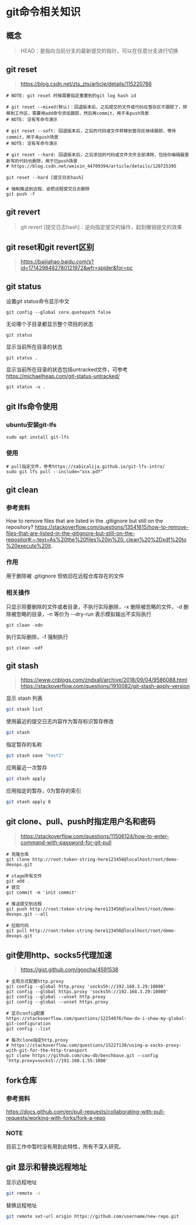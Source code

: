 # git命令相关知识

## 概念

> HEAD：是指向当前分支的最新提交的指针，可以在任意分支进行切换

## git reset

> https://blog.csdn.net/zts_zts/article/details/115220786

```
# NOTE: git reset 时候需要指定重置到的git log hash id

# git reset --mixed(默认)：回退版本后，之后提交的文件或代码在暂存区不跟踪了，转移到工作区，需要用add命令添加跟踪，然后再commit，用于未push场景
# NOTE: 没有写命令演示

# git reset --soft: 回退版本后，之后的代码或文件转移到暂存区继续跟踪，等待commit，用于未push场景
# NOTE: 没有写命令演示

# git reset --hard: 回退版本后，之后添加的代码或文件文件全部清除，包括你编辑器里新写的代码也删除，用于已push场景
# https://blog.csdn.net/weixin_44709394/article/details/120725395

git reset --hard [提交日志hash]

# 强制推送到远程，会把远程提交日志删除
git push -f
```



## git revert

> git revert [提交日志hash]：逆向指定提交的操作，起到撤销提交的效果



## git reset和git revert区别

> https://baijiahao.baidu.com/s?id=1714298482780121972&wfr=spider&for=pc



## git status

设置git status命令显示中文

```shell
git config --global core.quotepath false
```

无论哪个子目录都显示整个项目的状态

```shell
git status
```

显示当前所在目录的状态

```shell
git status .
```

显示当前所在目录的状态包括untracked文件，可参考 https://michaelheap.com/git-status-untracked/

```shell
git status -u .
```



## git lfs命令使用

### ubuntu安装git-lfs

```shell
sudo apt install git-lfs
```

### 使用

```
# pull指定文件，参考https://sabicalija.github.io/git-lfs-intro/
sudo git lfs pull --include="xxx.pdf"
```



## git clean

### 参考资料

How to remove files that are listed in the .gitignore but still on the repository?
https://stackoverflow.com/questions/13541615/how-to-remove-files-that-are-listed-in-the-gitignore-but-still-on-the-repositor#:~:text=As%20the%20files%20in%20.,clean%20%2Dxdf%20to%20execute%20it.

### 作用

用于删除被 .gitignore 但依旧在远程仓库存在的文件

### 相关操作

只显示将要删除的文件或者目录，不执行实际删除，-x 删除被忽略的文件，-d 删除被忽略的目录，-n 等价为 --dry-run 表示模拟输出不实际执行

```shell
git clean -xdn
```

执行实际删除，-f 强制执行

```shell
git clean -xdf
```



## git stash

> https://www.cnblogs.com/zndxall/archive/2018/09/04/9586088.html
> https://stackoverflow.com/questions/1910082/git-stash-apply-version

显示 stash 列表

```sh
git stash list
```

使用最近的提交日志内容作为暂存标识暂存修改

```sh
git stash
```

指定暂存的名称

```sh
git stash save "test1"
```

应用最近一次暂存

```sh
git stash apply
```

应用指定的暂存，0为暂存的索引

```sh
git stash apply 0
```



## git clone、pull、push时指定用户名和密码

> https://stackoverflow.com/questions/11506124/how-to-enter-command-with-password-for-git-pull

```
# 克隆仓库
git clone http://root:token-string-here123456@localhost/root/demo-devops.git

# stage所有文件
git add .
# 提交
git commit -m 'init commit'

# 推送提交到远程
git push http://root:token-string-here123456@localhost/root/demo-devops.git --all

# 拉取代码
git pull http://root:token-string-here123456@localhost/root/demo-devops.git
```



## git使用http、socks5代理加速

> https://gist.github.com/goncha/4591538

```
# 全局方式配置http.proxy
git config --global http.proxy 'socks5h://192.168.3.29:10080'
git config --global https.proxy 'socks5h://192.168.3.29:10080'
git config --global --unset http.proxy
git config --global --unset https.proxy

# 显示config配置
https://stackoverflow.com/questions/12254076/how-do-i-show-my-global-git-configuration
git config --list

# 每次clone指定http.proxy
# https://stackoverflow.com/questions/15227130/using-a-socks-proxy-with-git-for-the-http-transport
git clone https://github.com/cmu-db/benchbase.git --config 'http.proxy=socks5://192.168.1.55:1080'
```



## fork仓库

### 参考资料

https://docs.github.com/en/pull-requests/collaborating-with-pull-requests/working-with-forks/fork-a-repo

### NOTE

目前工作中暂时没有用到此特性，所有不深入研究。



## git 显示和替换远程地址

显示远程地址

```sh
git remote -v
```

替换远程地址

```sh
git remote set-url origin https://github.com/username/new-repo.git
```
